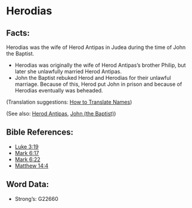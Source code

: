# Herodias

## Facts:

Herodias was the wife of Herod Antipas in Judea during the time of John the Baptist.

* Herodias was originally the wife of Herod Antipas’s brother Philip, but later she unlawfully married Herod Antipas.
* John the Baptist rebuked Herod and Herodias for their unlawful marriage. Because of this, Herod put John in prison and because of Herodias eventually was beheaded.

(Translation suggestions: [How to Translate Names](rc://en/ta/man/translate/translate-names))

(See also: [Herod Antipas](../names/herodantipas.md), [John (the Baptist)](../names/johnthebaptist.md))

## Bible References:

* [Luke 3:19](rc://en/tn/help/luk/03/19)
* [Mark 6:17](rc://en/tn/help/mrk/06/17)
* [Mark 6:22](rc://en/tn/help/mrk/06/22)
* [Matthew 14:4](rc://en/tn/help/mat/14/04)

## Word Data:

* Strong’s: G22660

